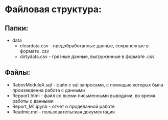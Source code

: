 # Файловая структура: 
## Папки:
- data
    * cleardata.csv - предобработанные данные, сохраненные в формате .csv
    * dirtydata.csv - грязные данные, выгруженные в формате .csv
## Файлы:
* RabovModuleA.sql - файл с sql запросами, с помощью которых была произведенна работа с данными
* Repport.html - файл со всеми письменными выводами, во время работы с данными
* Report_M1.ipynb - отчет о проделанной работе
* Readme.md - пользовательская документация